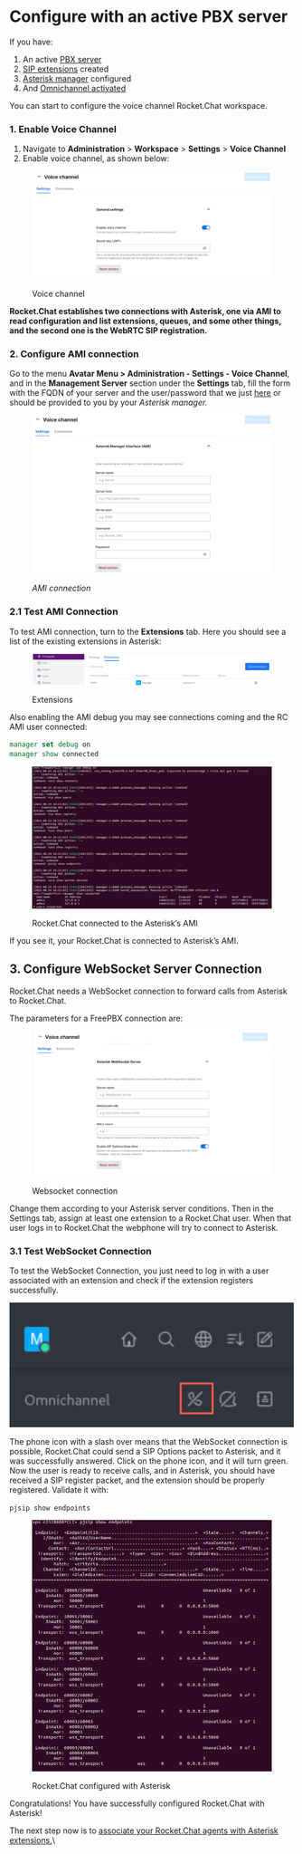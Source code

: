# Configure with an active PBX server

If you have:

1. An active [PBX server](../configure-without-previously-having-a-pbx-server/)
2. [SIP extensions](../configure-without-previously-having-a-pbx-server/sip-extensions.md) created
3. [Asterisk manager](../configure-without-previously-having-a-pbx-server/configure-asterisk-manager-interface-and-users.md) configured
4. And [Omnichannel activated](https://docs.rocket.chat/guides/omnichannel#omnichannel-activation)

You can start to configure the voice channel Rocket.Chat workspace.

### 1. Enable Voice Channel

1. Navigate to **Administration** > **Workspace** > **Settings** > **Voice Channel**
2. Enable voice channel, as shown below:

<figure><img src="../../../../.gitbook/assets/image (820).png" alt=""><figcaption><p>Voice channel</p></figcaption></figure>

**Rocket.Chat establishes two connections with Asterisk, one via AMI to read configuration and list extensions, queues, and some other things, and the second one is the WebRTC SIP registration.**

### 2. Configure AMI connection

Go to the menu **Avatar Menu > Administration - Settings - Voice Channel**, and in the **Management Server** section under the **Settings** tab, fill the form with the FQDN of your server and the user/password that we just [here](https://docs.rocket.chat/guides/rocket.chat-voice-channel/getting-started-with-voice-channel/configure-without-previously-having-a-pbx-server) or should be provided to you by your _Asterisk manager._

<figure><img src="../../../../.gitbook/assets/image (1114).png" alt=""><figcaption><p><em>AMI connection</em></p></figcaption></figure>

### 2.1 Test AMI Connection&#x20;

To test AMI connection, turn to the **Extensions** tab. Here you should see a list of the existing extensions in Asterisk:

<figure><img src="../../../../.gitbook/assets/image (101).png" alt=""><figcaption><p>Extensions</p></figcaption></figure>

Also enabling the AMI debug you may see connections coming and the RC AMI user connected:

```tcl
manager set debug on
manager show connected
```

<figure><img src="../../../../.gitbook/assets/image (206).png" alt=""><figcaption><p>Rocket.Chat connected to the Asterisk’s AMI</p></figcaption></figure>

If you see it, your Rocket.Chat is connected to Asterisk’s AMI.

## 3. Configure WebSocket Server Connection

Rocket.Chat needs a WebSocket connection to forward calls from Asterisk to Rocket.Chat.

The parameters for a FreePBX connection are:

<figure><img src="../../../../.gitbook/assets/image (674).png" alt=""><figcaption><p>Websocket connection</p></figcaption></figure>

Change them according to your Asterisk server conditions. Then in the Settings tab, assign at least one extension to a Rocket.Chat user. When that user logs in to Rocket.Chat the webphone will try to connect to Asterisk.

### 3.1 Test WebSocket Connection&#x20;

To test the WebSocket Connection, you just need to log in with a user associated with an extension and check if the extension registers successfully.&#x20;

![WebSocket not connected](<../../../../.gitbook/assets/image (517).png>)

The phone icon with a slash over means that the WebSocket connection is possible, Rocket.Chat could send a SIP Options packet to Asterisk, and it was successfully answered. Click on the phone icon, and it will turn green. Now the user is ready to receive calls, and in Asterisk, you should have received a SIP register packet, and the extension should be properly registered. Validate it with:

`pjsip show endpoints`

<figure><img src="../../../../.gitbook/assets/image (89).png" alt=""><figcaption><p>Rocket.Chat configured with Asterisk</p></figcaption></figure>

Congratulations! You have successfully configured Rocket.Chat with Asterisk!

The next step now is to [associate your Rocket.Chat agents with Asterisk extensions.](associate-agents-with-extensions-in-rocket.chat.md)\
